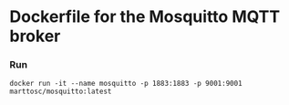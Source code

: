 # Dockerfile for the Mosquitto MQTT broker

### Run

```
docker run -it --name mosquitto -p 1883:1883 -p 9001:9001 marttosc/mosquitto:latest
```

